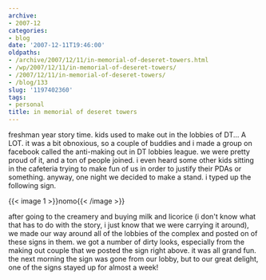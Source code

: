 ```yaml
---
archive:
- 2007-12
categories:
- blog
date: '2007-12-11T19:46:00'
oldpaths:
- /archive/2007/12/11/in-memorial-of-deseret-towers.html
- /wp/2007/12/11/in-memorial-of-deseret-towers/
- /2007/12/11/in-memorial-of-deseret-towers/
- /blog/133
slug: '1197402360'
tags:
- personal
title: in memorial of deseret towers
---
```


freshman year story time. kids used to make out in the lobbies of DT...
A LOT. it was a bit obnoxious, so a couple of buddies and i made a group
on facebook called the anti-making out in DT lobbies league. we were
pretty proud of it, and a ton of people joined. i even heard some other
kids sitting in the cafeteria trying to make fun of us in order to justify
their PDAs or something. anyway, one night we decided to make a stand.
i typed up the following sign.

{{< image 1 >}}nomo{{< /image >}}

after going to the creamery and buying milk and licorice (i don't know
what that has to do with the story, i just know that we were carrying it
around), we made our way around all of the lobbies of the complex and
posted on of these signs in them. we got a number of dirty looks,
especially from the making out couple that we posted the sign right above.
it was all grand fun. the next morning the sign was gone from our lobby,
but to our great delight, one of the signs stayed up for almost a week!

